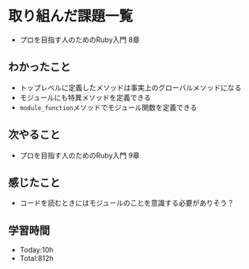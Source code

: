 # 取り組んだ課題一覧
- プロを目指す人のためのRuby入門 8章
## わかったこと
- トップレベルに定義したメソッドは事実上のグローバルメソッドになる
- モジュールにも特異メソッドを定義できる
- `module_function`メソッドでモジュール関数を定義できる
## 次やること
- プロを目指す人のためのRuby入門 9章
## 感じたこと
- コードを読むときにはモジュールのことを意識する必要がありそう？
## 学習時間
- Today:10h
- Total:812h
